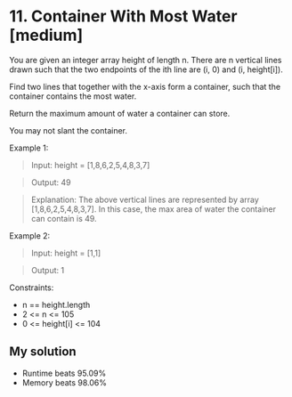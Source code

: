 # 11. Container With Most Water [medium]

You are given an integer array height of length n. There are n vertical lines drawn such that the two endpoints of the ith line are (i, 0) and (i, height[i]).

Find two lines that together with the x-axis form a container, such that the container contains the most water.

Return the maximum amount of water a container can store.

You may not slant the container.

Example 1:
> Input: height = [1,8,6,2,5,4,8,3,7]

> Output: 49

> Explanation: The above vertical lines are represented by array [1,8,6,2,5,4,8,3,7]. In this case, the max area of water the container can contain is 49.

Example 2:
> Input: height = [1,1]

> Output: 1

Constraints:
* n == height.length
* 2 <= n <= 105
* 0 <= height[i] <= 104

## My solution
* Runtime beats 95.09%
* Memory beats 98.06%

